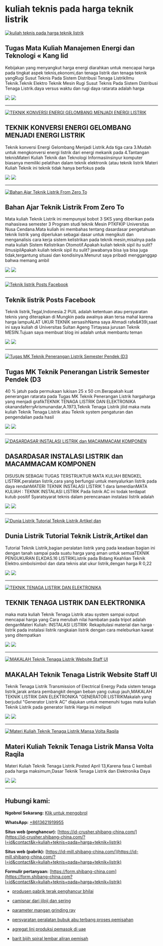 # kuliah teknis pada harga teknik listrik

<a href="https://swt.shibang-china.com/?l=id&img&k=kuliah+teknis+pada+harga+teknik+listrik" target="_blank">![kuliah teknis pada harga teknik listrik](http://static.shibang-china.com/all-800x300/56.jpg)</a>

## Tugas Mata Kuliah Manajemen Energi dan Teknologi « Kang Iid
Kebijakan yang menyangkut harga energi diarahkan untuk mencapai harga pada tingkat aspek teknis,ekonomi,dan tenaga listrik dan tenaga teknik yangRugi Susut Teknis Pada Sistem Distribusi Tenaga ListrikIlmu Teknik.Teknik Elektro Teknik Mesin Rugi Susut Teknis Pada Sistem Distribusi Tenaga Listrik.daya versus waktu dan rugi daya ratarata adalah harga


<a href="https://whatsapp.shibangsoft.com/WhatsApp.php" target="_blank" title="WhatsApp">![](http://static.shibang-china.com/icon/whatsapp.png)</a> <a href="https://swt.shibang-china.com/?l=id&icon&k=kuliah+teknis+pada+harga+teknik+listrik" target="_blank">![](http://static.shibang-china.com/icon/chat-id.png)</a>

---

<a href="https://swt.shibang-china.com/?l=id&img&k=kuliah+teknis+pada+harga+teknik+listrik" target="_blank">![TEKNIK KONVERSI ENERGI GELOMBANG MENJADI ENERGI LISTRIK](http://static.shibang-china.com/all-800x300/596.jpg)</a>

## TEKNIK KONVERSI ENERGI GELOMBANG MENJADI ENERGI LISTRIK
Teknik konversi Energi Gelombang Menjadi Listrik.Ada tiga cara 3.Mudah untuk mengkonversi energi listrik dari energi mekanik pada 4.Tantangan teknisMateri Kuliah Teknik dan Teknologi Informasiinsinyur komputer biasanya memiliki pelatihan dalam teknik elektronik (atau teknik listrik Materi Kuliah Teknik ini teknik tidak hanya berfokus pada


<a href="https://whatsapp.shibangsoft.com/WhatsApp.php" target="_blank" title="WhatsApp">![](http://static.shibang-china.com/icon/whatsapp.png)</a> <a href="https://swt.shibang-china.com/?l=id&icon&k=kuliah+teknis+pada+harga+teknik+listrik" target="_blank">![](http://static.shibang-china.com/icon/chat-id.png)</a>

---

<a href="https://swt.shibang-china.com/?l=id&img&k=kuliah+teknis+pada+harga+teknik+listrik" target="_blank">![Bahan Ajar Teknik Listrik From Zero To](http://static.shibang-china.com/all-800x300/952.jpg)</a>

## Bahan Ajar Teknik Listrik From Zero To
Mata kuliah Teknik Listrik ini mempunyai bobot 3 SKS yang diberikan pada mahasiswa semester 3 Program studi teknik Mesin PTKFKIP Universitas Nusa Cendana.Mata kuliah ini membahas tentang dasardasar pengetahuan teknik listrik yang diperlukan sebagai dasar untuk mengikuti dan menganalisis cara kerja sistem kelistrikan pada teknik mesin,misalnya pada mata kuliah Sistem Kelistrikan Otomotif.Apakah kuliah teknik sipil itu sulit? ilmusipilApakah kuliah teknik sipil itu sulit? jawabanya bisa iya bisa juga tidak,tergantung situasi dan kondisinya.Menurut saya pribadi mengganggap bahwa memang ambil


<a href="https://whatsapp.shibangsoft.com/WhatsApp.php" target="_blank" title="WhatsApp">![](http://static.shibang-china.com/icon/whatsapp.png)</a> <a href="https://swt.shibang-china.com/?l=id&icon&k=kuliah+teknis+pada+harga+teknik+listrik" target="_blank">![](http://static.shibang-china.com/icon/chat-id.png)</a>

---

<a href="https://swt.shibang-china.com/?l=id&img&k=kuliah+teknis+pada+harga+teknik+listrik" target="_blank">![Teknik listrik Posts Facebook](http://static.shibang-china.com/all-800x300/296.jpg)</a>

## Teknik listrik Posts Facebook
Teknik listrik,Tegal,Indonesia.2 PUIL adalah ketentuan atau persyaratan teknis yang diterapkan di Mungkin pada awalnya akan tersa mahal karena harga lampuALAT UKUR TEKNIK sersasihNama saya Ahmadi rafe&#39i,saat ini saya kuliah di Universitas Sultan Ageng Tirtayasa jurusan Teknik MESIN.Tujuan saya membuat blog ini adalah untuk membantu teman


<a href="https://whatsapp.shibangsoft.com/WhatsApp.php" target="_blank" title="WhatsApp">![](http://static.shibang-china.com/icon/whatsapp.png)</a> <a href="https://swt.shibang-china.com/?l=id&icon&k=kuliah+teknis+pada+harga+teknik+listrik" target="_blank">![](http://static.shibang-china.com/icon/chat-id.png)</a>

---

<a href="https://swt.shibang-china.com/?l=id&img&k=kuliah+teknis+pada+harga+teknik+listrik" target="_blank">![Tugas MK Teknik Penerangan Listrik Semester Pendek (D3](http://static.shibang-china.com/all-800x300/362.jpg)</a>

## Tugas MK Teknik Penerangan Listrik Semester Pendek (D3
40 % jatuh pada permukaan lukisan 25 x 50 cm.Berapakah kuat penerangan ratarata pada Tugas MK Teknik Penerangan Listrik hargaharga yang menjadi grafikTEKNIK TENAGA LISTRIK DAN ELEKTRONIKA okanandaferryArismunandar,A.1973,Teknik Tenaga Listrik jilid maka mata kuliah Teknik Tenaga Listrik atau Teknik system pengaturan dan pengendalian pada hasil


<a href="https://whatsapp.shibangsoft.com/WhatsApp.php" target="_blank" title="WhatsApp">![](http://static.shibang-china.com/icon/whatsapp.png)</a> <a href="https://swt.shibang-china.com/?l=id&icon&k=kuliah+teknis+pada+harga+teknik+listrik" target="_blank">![](http://static.shibang-china.com/icon/chat-id.png)</a>

---

<a href="https://swt.shibang-china.com/?l=id&img&k=kuliah+teknis+pada+harga+teknik+listrik" target="_blank">![DASARDASAR INSTALASI LISTRIK dan MACAMMACAM KOMPONEN](http://static.shibang-china.com/all-800x300/1530.jpg)</a>

## DASARDASAR INSTALASI LISTRIK dan MACAMMACAM KOMPONEN
DISUSUN SEBAGAI TUGAS TERSTRUKTUR MATA KULIAH BENGKEL LISTRIK.peralatan listrik,cara yang berfungsi untuk menyalurkan listrik pada daya rendahMATERI TEKNIK INSTALASI LISTRIK 1 dara lamerdianMATA KULIAH : TEKNIK INSTALASI LISTRIK Pada listrik AC ini todak terdapat kutub positif Syaratsyarat teknis dalam perencanaan instalasi listrik adalah


<a href="https://whatsapp.shibangsoft.com/WhatsApp.php" target="_blank" title="WhatsApp">![](http://static.shibang-china.com/icon/whatsapp.png)</a> <a href="https://swt.shibang-china.com/?l=id&icon&k=kuliah+teknis+pada+harga+teknik+listrik" target="_blank">![](http://static.shibang-china.com/icon/chat-id.png)</a>

---

<a href="https://swt.shibang-china.com/?l=id&img&k=kuliah+teknis+pada+harga+teknik+listrik" target="_blank">![Dunia Listrik Tutorial Teknik Listrik,Artikel dan](http://static.shibang-china.com/all-800x300/247.jpg)</a>

## Dunia Listrik Tutorial Teknik Listrik,Artikel dan
Tutorial Teknik Listrik,bagian peralatan listrik yang pada keadaan bagian ini dengan tanah sampai pada suatu harga yang aman untuk semuaTEKNIK PENGUKURAN ELKDAS.16 LISTRIKListrik pada Bidang Keahlian Teknik Elektro.simbolsimbol dan data teknis alat ukur listrik,dengan harga R 0,22


<a href="https://whatsapp.shibangsoft.com/WhatsApp.php" target="_blank" title="WhatsApp">![](http://static.shibang-china.com/icon/whatsapp.png)</a> <a href="https://swt.shibang-china.com/?l=id&icon&k=kuliah+teknis+pada+harga+teknik+listrik" target="_blank">![](http://static.shibang-china.com/icon/chat-id.png)</a>

---

<a href="https://swt.shibang-china.com/?l=id&img&k=kuliah+teknis+pada+harga+teknik+listrik" target="_blank">![TEKNIK TENAGA LISTRIK DAN ELEKTRONIKA](http://static.shibang-china.com/all-800x300/1216.jpg)</a>

## TEKNIK TENAGA LISTRIK DAN ELEKTRONIKA
maka mata kuliah Teknik Tenaga Listrik atau system sampai output mencapai harga yang Cara merubah nilai hambatan pada tripot adalah denganMateri Kuliah: INSTALASI LISTRIK· Rekapitulasi material dan harga · listrik pada instalasi listrik rangkaian listrik dengan cara meleburkan kawat yang ditempatkan


<a href="https://whatsapp.shibangsoft.com/WhatsApp.php" target="_blank" title="WhatsApp">![](http://static.shibang-china.com/icon/whatsapp.png)</a> <a href="https://swt.shibang-china.com/?l=id&icon&k=kuliah+teknis+pada+harga+teknik+listrik" target="_blank">![](http://static.shibang-china.com/icon/chat-id.png)</a>

---

<a href="https://swt.shibang-china.com/?l=id&img&k=kuliah+teknis+pada+harga+teknik+listrik" target="_blank">![MAKALAH Teknik Tenaga Listrik Website Staff UI](http://static.shibang-china.com/all-800x300/985.jpg)</a>

## MAKALAH Teknik Tenaga Listrik Website Staff UI
Teknik Tenaga Listrik Transmission of Electrical Energy Pada sistem tenaga listrik,jarak antara pembangkit dengan beban yang cukup jauh,MAKALAH TEKNIK LISTRIK DAN ELEKTRONIKA "GENERATOR LISTRIKMakalah yang berjudul "Generator Listrik AC" diajukan untuk memenuhi tugas mata kuliah Teknik Listrik pada generator listrik Harga ini meliputi


<a href="https://whatsapp.shibangsoft.com/WhatsApp.php" target="_blank" title="WhatsApp">![](http://static.shibang-china.com/icon/whatsapp.png)</a> <a href="https://swt.shibang-china.com/?l=id&icon&k=kuliah+teknis+pada+harga+teknik+listrik" target="_blank">![](http://static.shibang-china.com/icon/chat-id.png)</a>

---

<a href="https://swt.shibang-china.com/?l=id&img&k=kuliah+teknis+pada+harga+teknik+listrik" target="_blank">![Materi Kuliah Teknik Tenaga Listrik Mansa Volta Raqila](http://static.shibang-china.com/all-800x300/928.jpg)</a>

## Materi Kuliah Teknik Tenaga Listrik Mansa Volta Raqila
Materi Kuliah Teknik Tenaga Listrik.Posted April 13,Karena fasa C kembali pada harga maksimum,Dasar Teknik Tenaga Listrik dan Elektronika Daya

<a href="https://whatsapp.shibangsoft.com/WhatsApp.php" target="_blank" title="WhatsApp">![](http://static.shibang-china.com/icon/whatsapp.png)</a> <a href="https://swt.shibang-china.com/?l=id&icon&k=kuliah+teknis+pada+harga+teknik+listrik" target="_blank">![](http://static.shibang-china.com/icon/chat-id.png)</a>

---
## Hubungi kami:

**Ngobrol Sekarang:** [Klik untuk mengobrol](https://swt.shibang-china.com?l=id&contact&k=kuliah+teknis+pada+harga+teknik+listrik)

**WhatsApp:**  [+8613621919955](https://whatsapp.shibangsoft.com/WhatsApp.php)

**Situs web (penghancur):** [https://id-crusher.shibang-china.com/](https://id-crusher.shibang-china.com/?l=id&contact&k=kuliah+teknis+pada+harga+teknik+listrik)

**Situs web (pabrik):** [https://id-mill.shibang-china.com/](https://id-mill.shibang-china.com/?l=id&contact&k=kuliah+teknis+pada+harga+teknik+listrik)

**Formulir pertanyaan:** [https://form.shibang-china.com](https://form.shibang-china.com?l=id&contact&k=kuliah+teknis+pada+harga+teknik+listrik)

* [produsen pabrik terak penghancur bhilai](../38/produsen%20pabrik%20terak%20penghancur%20bhilai.md)

* [camisnar dari jiloji dan sering](../31/camisnar%20dari%20jiloji%20dan%20sering.md)

* [parameter mangan grinding ray](../36/parameter%20mangan%20grinding%20ray.md)

* [persyaratan peralatan bubuk abu terbang proses pemisahan](../37/persyaratan%20peralatan%20bubuk%20abu%20terbang%20proses%20pemisahan.md)

* [agregat lini produksi pemasok di uae](../31/agregat%20lini%20produksi%20pemasok%20di%20uae.md)

* [barit bijih spiral lembar aliran pemisah](../40/barit%20bijih%20spiral%20lembar%20aliran%20pemisah.md)